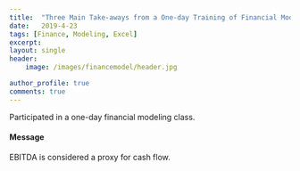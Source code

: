 ```yaml
---
title:  "Three Main Take-aways from a One-day Training of Financial Modeling"
date:   2019-4-23
tags: [Finance, Modeling, Excel]
excerpt: 
layout: single
header:
    image: /images/financemodel/header.jpg

author_profile: true
comments: true
---
```


Participated in a one-day financial modeling class.


<div class="notice">
    <h4>Message</h4>
    <p>EBITDA is considered a proxy for cash flow.</p>
</div>
